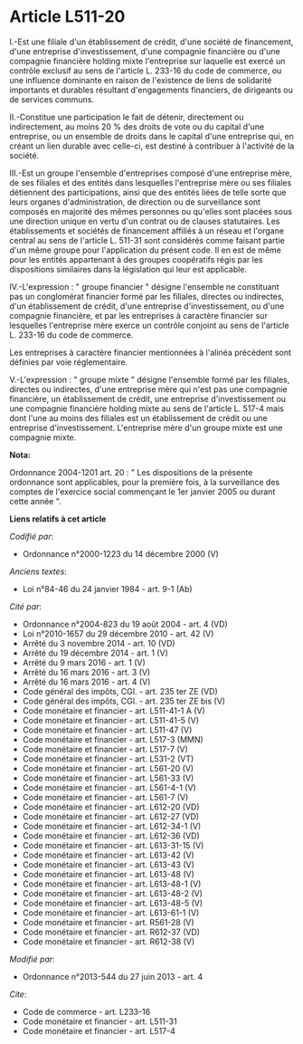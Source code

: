 # Article L511-20

I.-Est une filiale d'un établissement de crédit, d'une société de financement, d'une entreprise d'investissement, d'une
compagnie financière ou d'une compagnie financière holding mixte l'entreprise sur laquelle est exercé un contrôle exclusif au
sens de l'article L. 233-16 du code de commerce, ou une influence dominante en raison de l'existence de liens de solidarité
importants et durables résultant d'engagements financiers, de dirigeants ou de services communs. 

II.-Constitue une participation le fait de détenir, directement ou indirectement, au moins 20 % des droits de vote ou du
capital d'une entreprise, ou un ensemble de droits dans le capital d'une entreprise qui, en créant un lien durable avec
celle-ci, est destiné à contribuer à l'activité de la société. 

III.-Est un groupe l'ensemble d'entreprises composé d'une entreprise mère, de ses filiales et des entités dans lesquelles
l'entreprise mère ou ses filiales détiennent des participations, ainsi que des entités liées de telle sorte que leurs organes
d'administration, de direction ou de surveillance sont composés en majorité des mêmes personnes ou qu'elles sont placées sous
une direction unique en vertu d'un contrat ou de clauses statutaires. Les établissements et sociétés de financement affiliés
à un réseau et l'organe central au sens de l'article L. 511-31 sont considérés comme faisant partie d'un même groupe pour
l'application du présent code. Il en est de même pour les entités appartenant à des groupes coopératifs régis par les
dispositions similaires dans la législation qui leur est applicable. 

IV.-L'expression : " groupe financier " désigne l'ensemble ne constituant pas un conglomérat financier formé par les
filiales, directes ou indirectes, d'un établissement de crédit, d'une entreprise d'investissement, ou d'une compagnie
financière, et par les entreprises à caractère financier sur lesquelles l'entreprise mère exerce un contrôle conjoint au sens
de l'article L. 233-16 du code de commerce. 

Les entreprises à caractère financier mentionnées à l'alinéa précédent sont définies par voie réglementaire. 

V.-L'expression : " groupe mixte " désigne l'ensemble formé par les filiales, directes ou indirectes, d'une entreprise mère
qui n'est pas une compagnie financière, un établissement de crédit, une entreprise d'investissement ou une compagnie
financière holding mixte au sens de l'article L. 517-4 mais dont l'une au moins des filiales est un établissement de crédit
ou une entreprise d'investissement. L'entreprise mère d'un groupe mixte est une compagnie mixte.

**Nota:**

Ordonnance 2004-1201 art. 20 : " Les dispositions de la présente ordonnance sont applicables, pour la première fois, à la
surveillance des comptes de l'exercice social commençant le 1er janvier 2005 ou durant cette année ".

**Liens relatifs à cet article**

_Codifié par_:

  - Ordonnance n°2000-1223 du 14 décembre 2000 (V)

_Anciens textes_:

  - Loi n°84-46 du 24 janvier 1984 - art. 9-1 (Ab)

_Cité par_:

  - Ordonnance n°2004-823 du 19 août 2004 - art. 4 (VD)
  - Loi n°2010-1657 du 29 décembre 2010 - art. 42 (V)
  - Arrêté du 3 novembre 2014 - art. 10 (VD)
  - Arrêté du 19 décembre 2014 - art. 1 (V)
  - Arrêté du 9 mars 2016 - art. 1 (V)
  - Arrêté du 16 mars 2016 - art. 3 (V)
  - Arrêté du 16 mars 2016 - art. 4 (V)
  - Code général des impôts, CGI. - art. 235 ter ZE (VD)
  - Code général des impôts, CGI. - art. 235 ter ZE bis (V)
  - Code monétaire et financier - art. L511-41-1 A (V)
  - Code monétaire et financier - art. L511-41-5 (V)
  - Code monétaire et financier - art. L511-47 (V)
  - Code monétaire et financier - art. L517-3 (MMN)
  - Code monétaire et financier - art. L517-7 (V)
  - Code monétaire et financier - art. L531-2 (VT)
  - Code monétaire et financier - art. L561-20 (V)
  - Code monétaire et financier - art. L561-33 (V)
  - Code monétaire et financier - art. L561-4-1 (V)
  - Code monétaire et financier - art. L561-7 (V)
  - Code monétaire et financier - art. L612-20 (VD)
  - Code monétaire et financier - art. L612-27 (VD)
  - Code monétaire et financier - art. L612-34-1 (V)
  - Code monétaire et financier - art. L612-36 (VD)
  - Code monétaire et financier - art. L613-31-15 (V)
  - Code monétaire et financier - art. L613-42 (V)
  - Code monétaire et financier - art. L613-43 (V)
  - Code monétaire et financier - art. L613-48 (V)
  - Code monétaire et financier - art. L613-48-1 (V)
  - Code monétaire et financier - art. L613-48-2 (V)
  - Code monétaire et financier - art. L613-48-5 (V)
  - Code monétaire et financier - art. L613-61-1 (V)
  - Code monétaire et financier - art. R561-28 (V)
  - Code monétaire et financier - art. R612-37 (VD)
  - Code monétaire et financier - art. R612-38 (V)

_Modifié par_:

  - Ordonnance n°2013-544 du 27 juin 2013 - art. 4

_Cite_:

  - Code de commerce - art. L233-16
  - Code monétaire et financier - art. L511-31
  - Code monétaire et financier - art. L517-4
